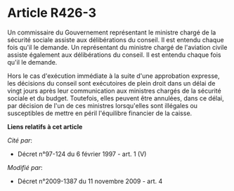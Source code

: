 # Article R426-3

Un commissaire du Gouvernement représentant le ministre chargé de la sécurité sociale assiste aux délibérations du conseil.
Il est entendu chaque fois qu'il le demande. Un représentant du ministre chargé de l'aviation civile assiste également aux
délibérations du conseil. Il est entendu chaque fois qu'il le demande.

Hors le cas d'exécution immédiate à la suite d'une approbation expresse, les décisions du conseil sont exécutoires de plein
droit dans un délai de vingt jours après leur communication aux ministres chargés de la sécurité sociale et du budget.
Toutefois, elles peuvent être annulées, dans ce délai, par décision de l'un de ces ministres lorsqu'elles sont illégales ou
susceptibles de mettre en péril l'équilibre financier de la caisse.

**Liens relatifs à cet article**

_Cité par_:

  - Décret n°97-124 du 6 février 1997 - art. 1 (V)

_Modifié par_:

  - Décret n°2009-1387 du 11 novembre 2009 - art. 4
